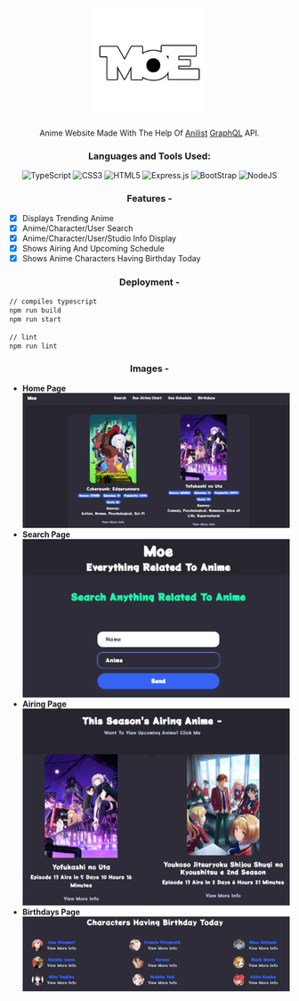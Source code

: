 <p align="center">
  <img src="https://github.com/Oreki-Dev/Moe/blob/main/public/images/Moe.jpeg?raw=true" width="200">
</p>
<p align="center"> 
  Anime Website Made With The Help Of <a href="https://anilist.co" target="_blank">Anilist</a> <a href="https://graphql.org" target="_blank">GraphQL</a> API.
</p>

<h3 align="center">Languages and Tools Used:</h3>
<p align="center"> 
  <img src="https://img.shields.io/badge/typescript-%23007ACC.svg?style=for-the-badge&logo=typescript&logoColor=white" alt="TypeScript" />
  <img src="https://img.shields.io/badge/css3-%231572B6.svg?style=for-the-badge&logo=css3&logoColor=white" alt="CSS3" /> 
  <img src="https://img.shields.io/badge/html5-%23E34F26.svg?style=for-the-badge&logo=html5&logoColor=white" alt="HTML5" /> 
  <img src="https://img.shields.io/badge/express.js-%23404d59.svg?style=for-the-badge&logo=express&logoColor=%2361DAFB" alt="Express.js" /> 
  <img src="https://img.shields.io/badge/bootstrap-%23563D7C.svg?style=for-the-badge&logo=bootstrap&logoColor=white" alt="BootStrap" />
  <img src="https://img.shields.io/badge/node.js-6DA55F?style=for-the-badge&logo=node.js&logoColor=white" alt="NodeJS" />
</p>

<h3 align="center">
  Features - 
</h3>

- [x] Displays Trending Anime
- [x] Anime/Character/User Search
- [x] Anime/Character/User/Studio Info Display
- [x] Shows Airing And Upcoming Schedule
- [x] Shows Anime Characters Having Birthday Today

<h3 align="center">
  Deployment - 
</h3>

```
// compiles typescript
npm run build 
npm run start 

// lint
npm run lint
```

<h3 align="center">
  Images - 
</h3>

-   **Home Page**
    <img src="https://github.com/Oreki-Dev/Moe/blob/main/public/images/Homepage.png?raw=true">
-   **Search Page**
    <img src="https://github.com/Oreki-Dev/Moe/blob/main/public/images/Searchpage.png?raw=true">
-   **Airing Page**
    <img src="https://github.com/Oreki-Dev/Moe/blob/main/public/images/Airingpage.png?raw=true">
-   **Birthdays Page**
    <img src="https://github.com/Oreki-Dev/Moe/blob/main/public/images/Birthdaypage.png?raw=true">
